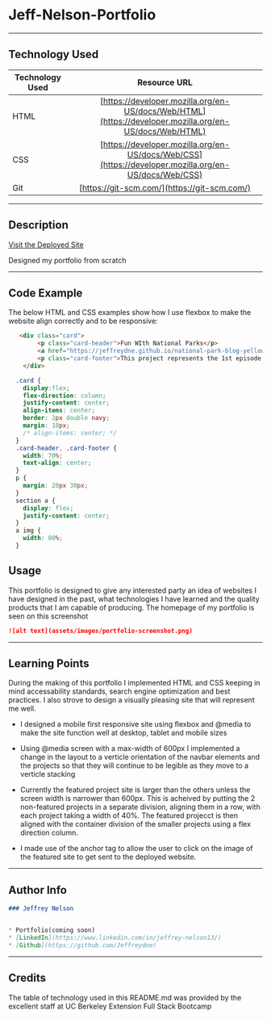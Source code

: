 # Jeff-Nelson-Portfolio

---

## Technology Used 

| Technology Used         | Resource URL           | 
| ------------- |:-------------:| 
| HTML    | [https://developer.mozilla.org/en-US/docs/Web/HTML](https://developer.mozilla.org/en-US/docs/Web/HTML) | 
| CSS     | [https://developer.mozilla.org/en-US/docs/Web/CSS](https://developer.mozilla.org/en-US/docs/Web/CSS)      |   
| Git | [https://git-scm.com/](https://git-scm.com/)     |    

---

## Description

[Visit the Deployed Site](https://jeffreydne.github.io/Jeff-Nelson-Portfolio)

Designed my portfolio from scratch

---

## Code Example

The below HTML and CSS examples show how I use flexbox to make the website align correctly and to be responsive:

```HTML
   <div class="card">
        <p class="card-header">Fun WIth National Parks</p>
        <a href="https://jeffreydne.github.io/national-park-blog-yellowstone/"><img id="featured-project" src="./assets/images/NPSwebsite.png" alt="National Park Blog (featuring Yellowstone)"/></a>
        <p class="card-footer">This project represents the 1st episode of a weekly blog, featuring a different National Park each week. This 1st week features Yellowstone. It contains a signup & information page, an about the park page, and a page with a timed quiz, about the park, for the user to take.</p>
    </div>
```
```CSS
  .card {
    display:flex;
    flex-direction: column;
    justify-content: center;
    align-items: center;
    border: 2px double navy;
    margin: 10px;
    /* align-items: center; */
  }
  .card-header, .card-footer {
    width: 70%;
    text-align: center;
  }
  p {
    margin: 20px 30px;
  }
  section a {
    display: flex;
    justify-content: center;
  }
  a img {
    width: 80%;
  }
```
## Usage

This portfolio is designed to give any interested party an idea of websites I have designed in the past, what technologies I have learned and the quality products that I am capable of producing. The homepage of my portfolio is seen on this screenshot

```md
![alt text](assets/images/portfolio-screenshot.png)
```
---

## Learning Points

During the making of this portfolio I implemented HTML and CSS keeping in mind accessability standards, search engine optimization and best practices. I also strove to design a visually pleasing site that will represent me well. 

* I designed a mobile first responsive site using flexbox and @media to make the site function well at desktop, tablet and mobile sizes

* Using @media screen with a max-width of 600px I implemented a change in the layout to a verticle orientation of the navbar elements and the projects so that they will continue to be legible as they move to a verticle stacking

* Currently the featured project site is larger than the others unless the screen width is narrower than 600px. This is acheived by putting the 2 non-featured projects in a separate division, aligning them in a row, with each project taking a width of 40%. The featured projecct is then aligned with the container division of the smaller projects using a flex direction column.  

* I made use of the anchor tag to allow the user to click on the image of the featured site to get sent to the deployed website.  
---

## Author Info

```md
### Jeffrey Nelson


* Portfolio(coming soon)
* [LinkedIn](https://www.linkedin.com/in/jeffrey-nelson13/)
* [Github](https://github.com/Jeffreydne)
```

---
## Credits

The table of technology used  in this README.md was provided by the excellent staff at UC Berkeley Extension Full Stack Bootcamp
